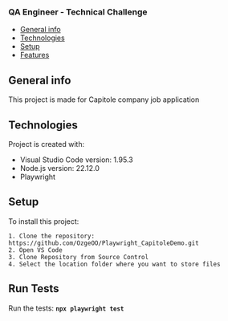 ### QA Engineer - Technical Challenge 

* [General info](#general-info)
* [Technologies](#technologies)
* [Setup](#setup)
* [Features](#features)

## General info

This project is made for Capitole company job application

## Technologies

Project is created with:

* Visual Studio Code version: 1.95.3
* Node.js version: 22.12.0
* Playwright

## Setup

To install this project:

```
1. Clone the repository: https://github.com/OzgeOO/Playwright_CapitoleDemo.git
2. Open VS Code
3. Clone Repository from Source Control
4. Select the location folder where you want to store files
```

## Run Tests

Run the tests: **`npx playwright test`** 



